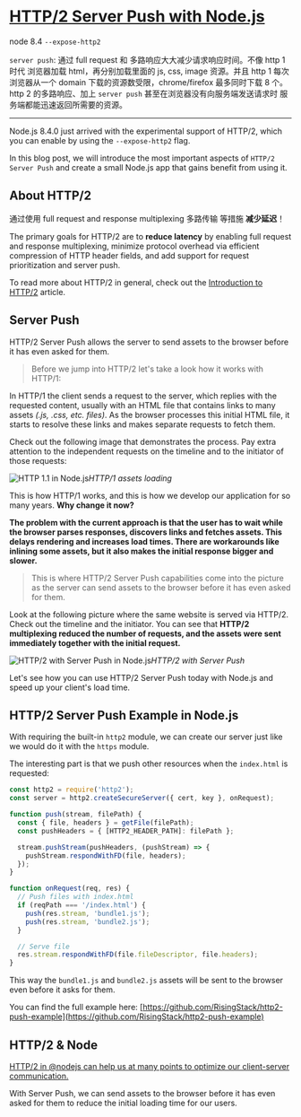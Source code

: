 # [HTTP/2 Server Push with Node.js](https://blog.risingstack.com/node-js-http-2-push/?utm_source=RisingStack+Engineering&utm_campaign=4da07f1f69-EMAIL_CAMPAIGN_2017_08_21&utm_medium=email&utm_term=0_02a6a69990-4da07f1f69-474943753)

node 8.4 `--expose-http2`

`server push`: 通过 full request 和 多路响应大大减少请求响应时间。不像 http 1 时代 浏览器加载 html，再分别加载里面的 js, css, image 资源。并且 http 1 每次浏览器从一个 domain 下载的资源数受限，chrome/firefox 最多同时下载 8 个。 http 2 的多路响应、加上 `server push` 甚至在浏览器没有向服务端发送请求时 服务端都能迅速返回所需要的资源。

---

Node.js 8.4.0 just arrived with the experimental support of HTTP/2, which you can enable by using the `--expose-http2` flag.

In this blog post, we will introduce the most important aspects of `HTTP/2 Server Push` and create a small Node.js app that gains benefit from using it.

## About HTTP/2

通过使用 full request and response multiplexing 多路传输 等措施 **减少延迟**！

The primary goals for HTTP/2 are to **reduce latency** by enabling full request and response multiplexing, minimize protocol overhead via efficient compression of HTTP header fields, and add support for request prioritization and server push.

To read more about HTTP/2 in general, check out the [Introduction to HTTP/2](https://developers.google.com/web/fundamentals/performance/http2/) article.

## Server Push

HTTP/2 Server Push allows the server to send assets to the browser before it has even asked for them.

> Before we jump into HTTP/2 let's take a look how it works with HTTP/1:

In HTTP/1 the client sends a request to the server, which replies with the requested content, usually with an HTML file that contains links to many assets _(.js, .css, etc. files)_. As the browser processes this initial HTML file, it starts to resolve these links and makes separate requests to fetch them.

Check out the following image that demonstrates the process. Pay extra attention to the independent requests on the timeline and to the initiator of those requests:

![HTTP 1.1 in Node.js](https://blog-assets.risingstack.com/2017/08/http_1-in-nodejs.png)_HTTP/1 assets loading_

This is how HTTP/1 works, and this is how we develop our application for so many years. **Why change it now?**

**The problem with the current approach is that the user has to wait while the browser parses responses, discovers links and fetches assets. This delays rendering and increases load times. There are workarounds like inlining some assets, but it also makes the initial response bigger and slower.**

> This is where HTTP/2 Server Push capabilities come into the picture as the server can send assets to the browser before it has even asked for them.

Look at the following picture where the same website is served via HTTP/2. Check out the timeline and the initiator. You can see that **HTTP/2 multiplexing reduced the number of requests, and the assets were sent immediately together with the initial request.**

![HTTP/2 with Server Push in Node.js](https://blog-assets.risingstack.com/2017/08/http2-in-nodejs.png)_HTTP/2 with Server Push_

Let's see how you can use HTTP/2 Server Push today with Node.js and speed up your client's load time.

## HTTP/2 Server Push Example in Node.js

With requiring the built-in `http2` module, we can create our server just like we would do it with the `https` module.

The interesting part is that we push other resources when the `index.html` is requested:

```javascript
const http2 = require('http2');
const server = http2.createSecureServer({ cert, key }, onRequest);

function push(stream, filePath) {
  const { file, headers } = getFile(filePath);
  const pushHeaders = { [HTTP2_HEADER_PATH]: filePath };

  stream.pushStream(pushHeaders, (pushStream) => {
    pushStream.respondWithFD(file, headers);
  });
}

function onRequest(req, res) {
  // Push files with index.html
  if (reqPath === '/index.html') {
    push(res.stream, 'bundle1.js');
    push(res.stream, 'bundle2.js');
  }

  // Serve file
  res.stream.respondWithFD(file.fileDescriptor, file.headers);
}
```

This way the `bundle1.js` and `bundle2.js` assets will be sent to the browser even before it asks for them.

You can find the full example here: [https://github.com/RisingStack/http2-push-example](https://github.com/RisingStack/http2-push-example)

## HTTP/2 & Node

[HTTP/2 in @nodejs can help us at many points to optimize our client-server communication.](https://twitter.com/share?text=HTTP%2F2%20in%20%40nodejs%20can%20help%20us%20at%20many%20points%20to%20optimize%20our%20client-server%20communication.;url=https://blog.risingstack.com/node-js-http-2-push)

With Server Push, we can send assets to the browser before it has even asked for them to reduce the initial loading time for our users.
